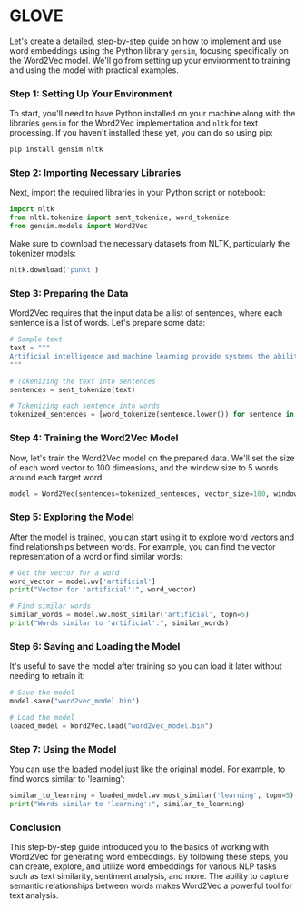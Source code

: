 # GLOVE 
Let's create a detailed, step-by-step guide on how to implement and use word embeddings using the Python library `gensim`, focusing specifically on the Word2Vec model. We'll go from setting up your environment to training and using the model with practical examples.

### Step 1: Setting Up Your Environment

To start, you'll need to have Python installed on your machine along with the libraries `gensim` for the Word2Vec implementation and `nltk` for text processing. If you haven't installed these yet, you can do so using pip:

```bash
pip install gensim nltk
```

### Step 2: Importing Necessary Libraries

Next, import the required libraries in your Python script or notebook:

```python
import nltk
from nltk.tokenize import sent_tokenize, word_tokenize
from gensim.models import Word2Vec
```

Make sure to download the necessary datasets from NLTK, particularly the tokenizer models:

```python
nltk.download('punkt')
```

### Step 3: Preparing the Data

Word2Vec requires that the input data be a list of sentences, where each sentence is a list of words. Let's prepare some data:

```python
# Sample text
text = """
Artificial intelligence and machine learning provide systems the ability to automatically learn and improve from experience without being explicitly programmed. Natural language processing is a sub-field of artificial intelligence that is focused on the interaction between computers and humans.
"""

# Tokenizing the text into sentences
sentences = sent_tokenize(text)

# Tokenizing each sentence into words
tokenized_sentences = [word_tokenize(sentence.lower()) for sentence in sentences]
```

### Step 4: Training the Word2Vec Model

Now, let's train the Word2Vec model on the prepared data. We'll set the size of each word vector to 100 dimensions, and the window size to 5 words around each target word.

```python
model = Word2Vec(sentences=tokenized_sentences, vector_size=100, window=5, min_count=1, workers=4)
```

### Step 5: Exploring the Model

After the model is trained, you can start using it to explore word vectors and find relationships between words. For example, you can find the vector representation of a word or find similar words:

```python
# Get the vector for a word
word_vector = model.wv['artificial']
print("Vector for 'artificial':", word_vector)

# Find similar words
similar_words = model.wv.most_similar('artificial', topn=5)
print("Words similar to 'artificial':", similar_words)
```

### Step 6: Saving and Loading the Model

It's useful to save the model after training so you can load it later without needing to retrain it:

```python
# Save the model
model.save("word2vec_model.bin")

# Load the model
loaded_model = Word2Vec.load("word2vec_model.bin")
```

### Step 7: Using the Model

You can use the loaded model just like the original model. For example, to find words similar to 'learning':

```python
similar_to_learning = loaded_model.wv.most_similar('learning', topn=5)
print("Words similar to 'learning':", similar_to_learning)
```

### Conclusion

This step-by-step guide introduced you to the basics of working with Word2Vec for generating word embeddings. By following these steps, you can create, explore, and utilize word embeddings for various NLP tasks such as text similarity, sentiment analysis, and more. The ability to capture semantic relationships between words makes Word2Vec a powerful tool for text analysis.
